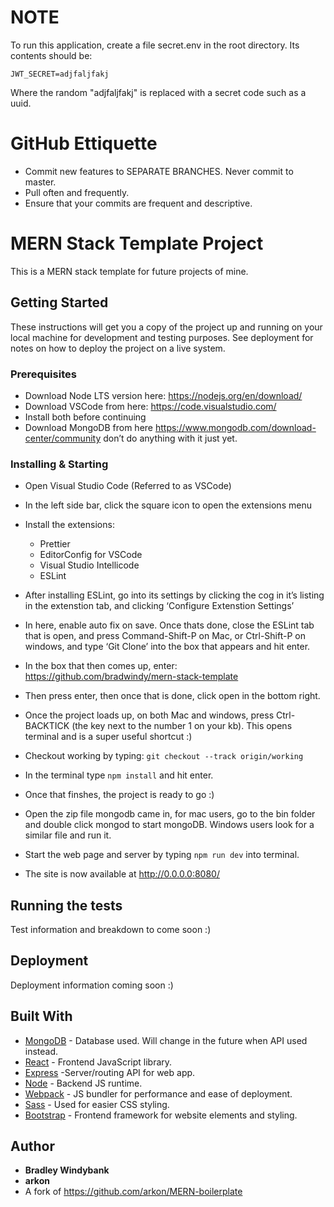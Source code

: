 # NOTE
To run this application, create a file secret.env in the root directory. Its contents should be:
```
JWT_SECRET=adjfaljfakj
```
Where the random "adjfaljfakj" is replaced with a secret code such as a uuid.

# GitHub Ettiquette
- Commit new features to SEPARATE BRANCHES. Never commit to master.
- Pull often and frequently.
- Ensure that your commits are frequent and descriptive.

# MERN Stack Template Project

This is a MERN stack template for future projects of mine.

## Getting Started

These instructions will get you a copy of the project up and running on your local machine for development and testing purposes. See deployment for notes on how to deploy the project on a live system.

### Prerequisites

- Download Node LTS version here: <https://nodejs.org/en/download/>
- Download VSCode from here: <https://code.visualstudio.com/>
- Install both before continuing
- Download MongoDB from here <https://www.mongodb.com/download-center/community> don’t do anything with it just yet.

### Installing & Starting

- Open Visual Studio Code (Referred to as VSCode)
- In the left side bar, click the square icon to open the extensions menu
- Install the extensions:
  - Prettier
  - EditorConfig for VSCode
  - Visual Studio Intellicode
  - ESLint
- After installing ESLint, go into its settings by clicking the cog in it’s listing in the extenstion tab, and clicking ‘Configure Extenstion Settings’
- In here, enable auto fix on save.
Once thats done, close the ESLint tab that is open, and press Command-Shift-P on Mac, or Ctrl-Shift-P on windows, and type ‘Git Clone’ into the box that appears and hit enter.
- In the box that then comes up, enter:
<https://github.com/bradwindy/mern-stack-template>
- Then press enter, then once that is done, click open in the bottom right.
- Once the project loads up, on both Mac and windows, press Ctrl-BACKTICK (the key next to the number 1 on your kb). This opens terminal and is a super useful shortcut :)
- Checkout working by typing: `git checkout --track origin/working`
- In the terminal type `npm install` and hit enter.
- Once that finshes, the project is ready to go :)

- Open the zip file mongodb came in, for mac users, go to the bin folder and double click mongod to start mongoDB. Windows users look for a similar file and run it.
- Start the web page and server by typing `npm run dev` into terminal.
- The site is now available at <http://0.0.0.0:8080/>

## Running the tests

Test information and breakdown to come soon :)

## Deployment

Deployment information coming soon :)

## Built With

- [MongoDB](https://github.com/mongodb/mongo) - Database used. Will change in the future when API used instead.
- [React](https://github.com/facebook/react) - Frontend JavaScript library.
- [Express](https://github.com/expressjs/express) -Server/routing API for web app.
- [Node](https://github.com/nodejs/node) - Backend JS runtime.
- [Webpack](https://github.com/webpack/webpack) - JS bundler for performance and ease of deployment.
- [Sass](https://github.com/sass/sass) - Used for easier CSS styling.
- [Bootstrap](https://github.com/twbs/bootstrap) - Frontend framework for website elements and styling.

## Author

- **Bradley Windybank**
- **arkon**
- A fork of <https://github.com/arkon/MERN-boilerplate>
